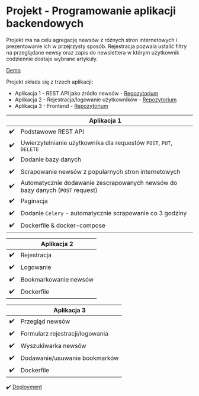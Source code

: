 
# Projekt - Programowanie aplikacji backendowych

Projekt ma na celu agregację newsów z różnych stron internetowych i prezentowanie ich w przejrzysty sposób. Rejestracja pozwala ustalić filtry na przeglądane newsy oraz zapis do newslettera w którym użytkownik codziennie dostaje wybrane artykuły.

[Demo](https://newsreporter.bartoszmagiera.me/)

Projekt składa się z trzech aplikacji:
- Aplikacja 1 - REST API jako źródło newsów - [Repozytorium](https://github.com/bartosz121/news-scraper-api)
- Aplikacja 2 - Rejestracja/logowanie użytkowników - [Repozytorium](https://github.com/bartosz121/newsscraper-auth)
- Aplikacja 3 - Frontend - [Repozytorium](https://github.com/bartosz121/newsscraper-frontend)


|   |Aplikacja 1|
|:-:|---|
|:heavy_check_mark:| Podstawowe REST API  |
|:heavy_check_mark:| Uwierzytelnianie użytkownika dla requestów `POST`, `PUT`, `DELETE`  |
|:heavy_check_mark:| Dodanie bazy danych |
|:heavy_check_mark:| Scrapowanie newsów z popularnych stron internetowych |
|:heavy_check_mark:| Automatycznie dodawanie zescrapowanych newsów do bazy danych (`POST` request)  |
|:heavy_check_mark:| Paginacja |
|:heavy_check_mark:| Dodanie `Celery` - automatycznie scrapowanie co 3 godziny |
|:heavy_check_mark:| Dockerfile & docker-compose |

|   |Aplikacja 2|
|---|---|
|:heavy_check_mark:|Rejestracja|
|:heavy_check_mark:|Logowanie|
|:heavy_check_mark:|Bookmarkowanie newsów|
|:heavy_check_mark:|Dockerfile|

|   |Aplikacja 3|
|---|---|
|:heavy_check_mark:|Przegląd newsów|
|:heavy_check_mark:|Formularz rejestracji/logowania|
|:heavy_check_mark:|Wyszukiwarka newsów|
|:heavy_check_mark:|Dodawanie/usuwanie bookmarków|
|:heavy_check_mark:|Dockerfile|


:heavy_check_mark: [Deployment](https://newsreporter.bartoszmagiera.me/)
